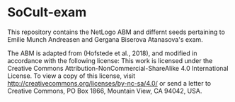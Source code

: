 # SoCult-exam
This repository contains the NetLogo ABM and differnt seeds pertaining to Emilie Munch Andreasen and Gergana Biserova Atanasova's exam.

The ABM is adapted from (Hofstede et al., 2018), and modified in accordance with the following license:
This work is licensed under the Creative Commons Attribution-NonCommercial-ShareAlike 4.0 International License. To view a copy of this license, visit http://creativecommons.org/licenses/by-nc-sa/4.0/ or send a letter to Creative Commons, PO Box 1866, Mountain View, CA 94042, USA.
